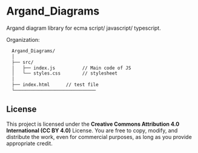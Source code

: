 # Argand_Diagrams
Argand diagram library for ecma script/ javascript/ typescript.

Organization:
```md
  Argand_Diagrams/
  │
  ├── src/
  │   ├── index.js          // Main code of JS
  │   └── styles.css        // stylesheet
  │
  ├── index.html      // test file
  └──────────────────────────────
```

## License
This project is licensed under the **Creative Commons Attribution 4.0 International (CC BY 4.0)** License. You are free to copy, modify, and distribute the work, even for commercial purposes, as long as you provide appropriate credit.
